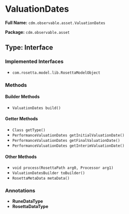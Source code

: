 # ValuationDates

**Full Name:** `cdm.observable.asset.ValuationDates`

**Package:** `cdm.observable.asset`

## Type: Interface

### Implemented Interfaces

- `com.rosetta.model.lib.RosettaModelObject`

### Methods

#### Builder Methods

- `ValuationDates build()`

#### Getter Methods

- `Class getType()`
- `PerformanceValuationDates getInitialValuationDate()`
- `PerformanceValuationDates getFinalValuationDate()`
- `PerformanceValuationDates getInterimValuationDate()`

#### Other Methods

- `void process(RosettaPath arg0, Processor arg1)`
- `ValuationDatesBuilder toBuilder()`
- `RosettaMetaData metaData()`

### Annotations

- **RuneDataType**
- **RosettaDataType**

